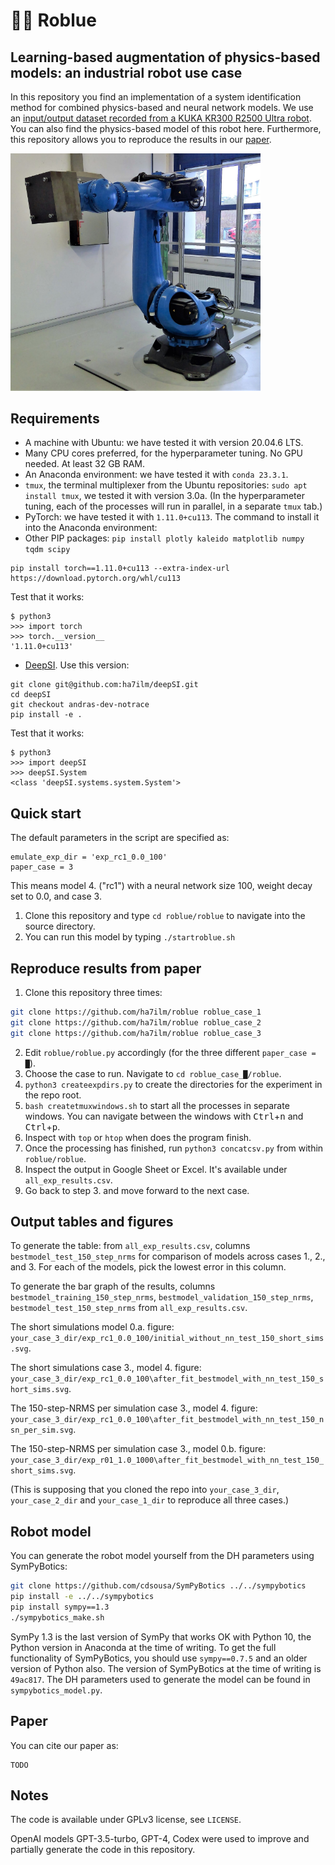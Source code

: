 # 🦾🔵 Roblue

## Learning-based augmentation of physics-based models: an industrial robot use case

In this repository you find an implementation of a system identification method for combined physics-based and neural network models. We use an [input/output dataset recorded from a KUKA KR300 R2500 Ultra robot](https://www.nonlinearbenchmark.org/benchmarks/industrial-robot). You can also find the physics-based model of this robot here. Furthermore, this repository allows you to reproduce the results in our [paper](#paper).

<img src="roblue.png" width="400px"></img>

## Requirements

- A machine with Ubuntu: we have tested it with version 20.04.6 LTS.
- Many CPU cores preferred, for the hyperparameter tuning. No GPU needed. At least 32 GB RAM.
- An Anaconda environment: we have tested it with `conda 23.3.1`.
- `tmux`, the terminal multiplexer from the Ubuntu repositories: `sudo apt install tmux`, we tested it with version 3.0a. (In the hyperparameter tuning, each of the processes will run in parallel, in a separate `tmux` tab.)
- PyTorch: we have tested it with `1.11.0+cu113`. The command to install it into the Anaconda environment: 
- Other PIP packages: `pip install plotly kaleido matplotlib numpy tqdm scipy`

```
pip install torch==1.11.0+cu113 --extra-index-url https://download.pytorch.org/whl/cu113
```
Test that it works:
```
$ python3
>>> import torch
>>> torch.__version__
'1.11.0+cu113'
```

- [DeepSI](https://github.com/GerbenBeintema/deepSI). Use this version:
```
git clone git@github.com:ha7ilm/deepSI.git
cd deepSI
git checkout andras-dev-notrace
pip install -e .
```
Test that it works:
```
$ python3
>>> import deepSI
>>> deepSI.System
<class 'deepSI.systems.system.System'>
```

## Quick start

The default parameters in the script are specified as:

    emulate_exp_dir = 'exp_rc1_0.0_100'
    paper_case = 3

This means model 4. ("rc1") with a neural network size 100, weight decay set to 0.0, and case 3.

1. Clone this repository and type `cd roblue/roblue` to navigate into the source directory. 
2. You can run this model by typing `./startroblue.sh`

## Reproduce results from paper

1. Clone this repository three times:

```bash
git clone https://github.com/ha7ilm/roblue roblue_case_1
git clone https://github.com/ha7ilm/roblue roblue_case_2
git clone https://github.com/ha7ilm/roblue roblue_case_3
```

2. Edit `roblue/roblue.py` accordingly (for the three different `paper_case = █`).
3. Choose the case to run. Navigate to `cd roblue_case_█/roblue`.
2. `python3 createexpdirs.py` to create the directories for the experiment in the repo root. 
3. `bash createtmuxwindows.sh` to start all the processes in separate windows. You can navigate between the windows with <kbd>Ctrl</kbd>+<kbd>n</kbd> and <kbd>Ctrl</kbd>+<kbd>p</kbd>.
4. Inspect with `top` or `htop` when does the program finish. 
5. Once the processing has finished, run `python3 concatcsv.py` from within `roblue/roblue`. 
6. Inspect the output in Google Sheet or Excel. It's available under `all_exp_results.csv`.
7. Go back to step 3. and move forward to the next case.

## Output tables and figures

To generate the table: from `all_exp_results.csv`, columns `bestmodel_test_150_step_nrms` for comparison of models across cases 1., 2., and 3. For each of the models, pick the lowest error in this column.

To generate the bar graph of the results, columns `bestmodel_training_150_step_nrms`, `bestmodel_validation_150_step_nrms`, `bestmodel_test_150_step_nrms` from `all_exp_results.csv`.

The short simulations model 0.a. figure: `your_case_3_dir/exp_rc1_0.0_100/initial_without_nn_test_150_short_sims.svg`.

The short simulations case 3., model 4. figure: `your_case_3_dir/exp_rc1_0.0_100\after_fit_bestmodel_with_nn_test_150_short_sims.svg`.

The 150-step-NRMS per simulation case 3., model 4. figure: `your_case_3_dir/exp_rc1_0.0_100\after_fit_bestmodel_with_nn_test_150_nsn_per_sim.svg`.

The 150-step-NRMS per simulation case 3., model 0.b. figure: `your_case_3_dir/exp_r01_1.0_1000\after_fit_bestmodel_with_nn_test_150_short_sims.svg`.

(This is supposing that you cloned the repo into `your_case_3_dir`, `your_case_2_dir` and `your_case_1_dir` to reproduce all three cases.)

## Robot model

You can generate the robot model yourself from the DH parameters using SymPyBotics: 

```bash
git clone https://github.com/cdsousa/SymPyBotics ../../sympybotics
pip install -e ../../sympybotics
pip install sympy==1.3
./sympybotics_make.sh
```

SymPy 1.3 is the last version of SymPy that works OK with Python 10, the Python version in Anaconda at the time of writing. 
To get the full functionality of SymPyBotics, you should use `sympy==0.7.5` and an older version of Python also. 
The version of SymPyBotics at the time of writing is `49ac817`.
The DH parameters used to generate the model can be found in `sympybotics_model.py`.

## Paper <a name="paper"></a>

You can cite our paper as:
```
TODO
```

## Notes

The code is available under GPLv3 license, see `LICENSE`.

OpenAI models GPT-3.5-turbo, GPT-4, Codex were used to improve and partially generate the code in this repository. 
